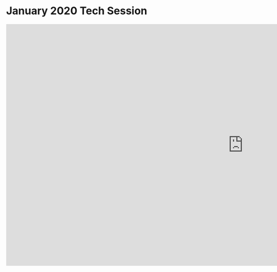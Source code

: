 # January 2020 Tech Session

<iframe width="1280" height="654" src="https://www.youtube.com/embed/-Gz2MmZ1KaY" frameborder="0" allow="accelerometer; autoplay; encrypted-media; gyroscope; picture-in-picture" allowfullscreen></iframe>

